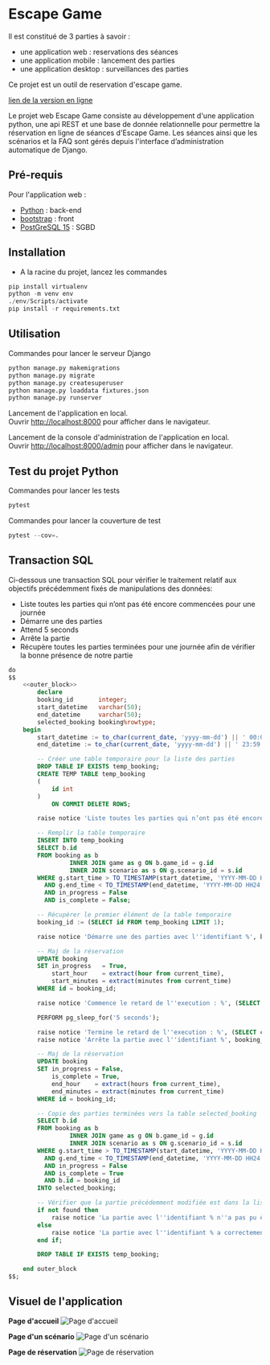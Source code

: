 # Escape Game

Il est constitué de 3 parties à savoir : 
- une application web : reservations des séances
- une application mobile : lancement des parties
- une application desktop : surveillances des parties

Ce projet est un outil de reservation d'escape game. 

[lien de la version en ligne](https://cedricauc.alwaysdata.net/) 


Le projet web Escape Game consiste au développement d'une application python, 
une api REST et une base de donnée relationnelle pour permettre la réservation en ligne de séances d'Escape Game.
Les séances ainsi que les scénarios et la FAQ sont gérés depuis l'interface d’administration automatique de Django.

## Pré-requis

Pour l'application web : 
- [Python](https://www.python.org/downloads/) : back-end
- [bootstrap](https://getbootstrap.com/docs/5.2/getting-started/download/) : front
- [PostGreSQL 15](https://www.postgresql.org/download/) : SGBD


## Installation

- A la racine du projet, lancez les commandes 
```python
pip install virtualenv
python -m venv env
./env/Scripts/activate
pip install -r requirements.txt
```

## Utilisation

Commandes pour lancer le serveur Django
```python
python manage.py makemigrations 
python manage.py migrate
python manage.py createsuperuser
python manage.py loaddata fixtures.json
python manage.py runserver
```

Lancement de l'application en local.\
Ouvrir [http://localhost:8000](http://localhost:8000) pour afficher dans le navigateur.

Lancement de la console d'administration de l'application en local.\
Ouvrir [http://localhost:8000/admin](http://localhost:8000/admin) pour afficher dans le navigateur.

## Test du projet Python

Commandes pour lancer les tests
```python
pytest
```

Commandes pour lancer la couverture de test
```python
pytest --cov=.
```

## Transaction SQL

Ci-dessous une transaction SQL pour vérifier le traitement relatif aux objectifs précédemment fixés de manipulations des données:
- Liste toutes les parties qui n’ont pas été encore commencées pour une journée 
- Démarre une des parties 
- Attend 5 seconds 
- Arrête la partie 
- Récupère toutes les parties terminées pour une journée afin de vérifier la bonne présence de notre partie

```sql
do
$$
    <<outer_block>>
        declare
        booking_id       integer;
        start_datetime   varchar(50);
        end_datetime     varchar(50);
        selected_booking booking%rowtype;
    begin
        start_datetime := to_char(current_date, 'yyyy-mm-dd') || ' 00:00:00';
        end_datetime := to_char(current_date, 'yyyy-mm-dd') || ' 23:59:00';

        -- Créer une table temporaire pour la liste des parties
        DROP TABLE IF EXISTS temp_booking;
        CREATE TEMP TABLE temp_booking
        (
            id int
        )
            ON COMMIT DELETE ROWS;

        raise notice 'Liste toutes les parties qui n’ont pas été encore commencées pour une journée';

        -- Remplir la table temporaire
        INSERT INTO temp_booking
        SELECT b.id
        FROM booking as b
                 INNER JOIN game as g ON b.game_id = g.id
                 INNER JOIN scenario as s ON g.scenario_id = s.id
        WHERE g.start_time > TO_TIMESTAMP(start_datetime, 'YYYY-MM-DD HH24:MI:SS')
          AND g.end_time < TO_TIMESTAMP(end_datetime, 'YYYY-MM-DD HH24:MI:SS')
          AND in_progress = False
          AND is_complete = False;

        -- Récupérer le premier élément de la table temporaire
        booking_id := (SELECT id FROM temp_booking LIMIT 1);

        raise notice 'Démarre une des parties avec l''identifiant %', booking_id;

        -- Maj de la réservation
        UPDATE booking
        SET in_progress   = True,
            start_hour    = extract(hour from current_time),
            start_minutes = extract(minutes from current_time)
        WHERE id = booking_id;

        raise notice 'Commence le retard de l''execution : %', (SELECT clock_timestamp());

        PERFORM pg_sleep_for('5 seconds');

        raise notice 'Termine le retard de l''execution : %', (SELECT clock_timestamp());
        raise notice 'Arrête la partie avec l''identifiant %', booking_id;

        -- Maj de la réservation
        UPDATE booking
        SET in_progress = False,
            is_complete = True,
            end_hour    = extract(hours from current_time),
            end_minutes = extract(minutes from current_time)
        WHERE id = booking_id;

        -- Copie des parties terminées vers la table selected_booking
        SELECT b.id
        FROM booking as b
                 INNER JOIN game as g ON b.game_id = g.id
                 INNER JOIN scenario as s ON g.scenario_id = s.id
        WHERE g.start_time > TO_TIMESTAMP(start_datetime, 'YYYY-MM-DD HH24:MI:SS')
          AND g.end_time < TO_TIMESTAMP(end_datetime, 'YYYY-MM-DD HH24:MI:SS')
          AND in_progress = False
          AND is_complete = True
          AND b.id = booking_id
        INTO selected_booking;

        -- Vérifier que la partie précédemment modifiée est dans la liste
        if not found then
            raise notice 'La partie avec l''identifiant % n''a pas pu être trouvé', booking_id;
        else
            raise notice 'La partie avec l''identifiant % a correctement été récupéré depuis la liste des parties terminées pour la journée', booking_id;
        end if;

        DROP TABLE IF EXISTS temp_booking;

    end outer_block
$$;
```

## Visuel de l'application

**Page d'accueil**
![Page d'accueil](./img/home.png)

**Page d'un scénario**
![Page d'un scénario](./img/scenario.png)

**Page de réservation**
![Page de réservation](./img/booking.png)
